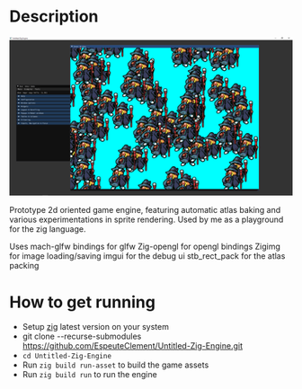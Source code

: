 # Description

![Screenshot](doc/screenshot.png)

Prototype 2d oriented game engine, featuring automatic atlas baking and various experimentations in sprite rendering.
Used by me as a playground for the zig language.

Uses mach-glfw bindings for glfw
Zig-opengl for opengl bindings
Zigimg for image loading/saving
imgui for the debug ui
stb_rect_pack for the atlas packing

# How to get running

* Setup [zig](https://ziglang.org/download/) latest version on your system
* git clone --recurse-submodules https://github.com/EspeuteClement/Untitled-Zig-Engine.git
* `cd Untitled-Zig-Engine` 
* Run `zig build run-asset` to build the game assets
* Run `zig build run` to run the engine
